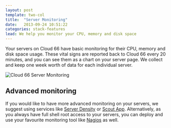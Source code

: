 ```yaml
---
layout: post
template: two-col
title:  "Server Monitoring"
date:   2013-09-24 10:51:22
categories: stack-features
lead: We help you monitor your CPU, memory and disk space
---
```


Your servers on Cloud 66 have basic monitoring for their CPU, memory and disk space usage. These vital signs are reported back to Cloud 66 every 20 minutes, and you can see them as a chart on your server page. We collect and keep one week worth of data for each individual server.

![Cloud 66 Server Monitoring](http://cdn.cloud66.com.s3.amazonaws.com/images/help/vital_signs.png)

## Advanced monitoring
If you would like to have more advanced monitoring on your servers, we suggest using services like [Server Density](http://serverdensity.com/) or [Scout App](https://scoutapp.com/). Alternatively, as you always have full shell root access to your servers, you can deploy and use your favourite monitoring tool like [Nagios](http://www.nagios.org/) as well.